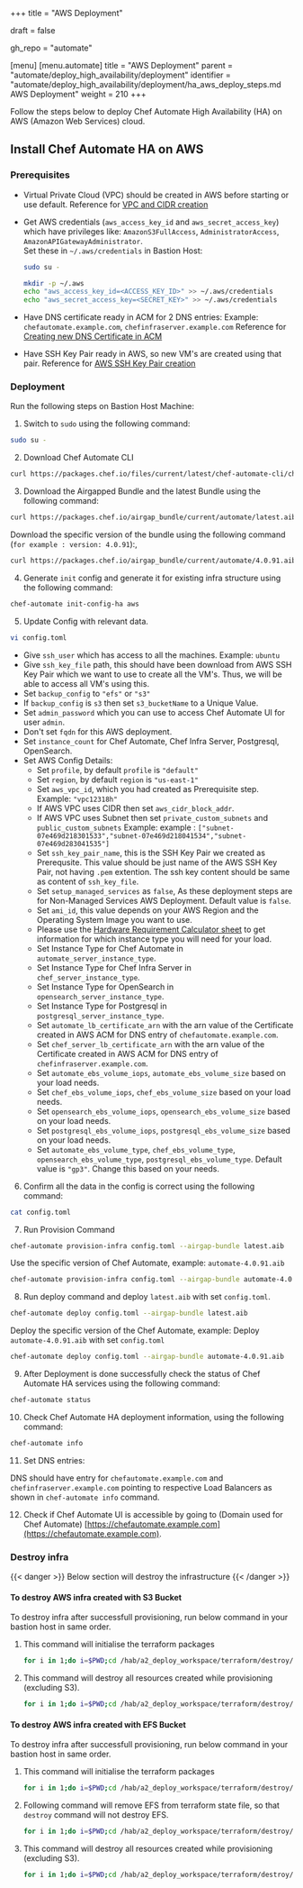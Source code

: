 +++
title = "AWS Deployment"

draft = false

gh_repo = "automate"

[menu]
  [menu.automate]
    title = "AWS Deployment"
    parent = "automate/deploy_high_availability/deployment"
    identifier = "automate/deploy_high_availability/deployment/ha_aws_deploy_steps.md AWS Deployment"
    weight = 210
+++

Follow the steps below to deploy Chef Automate High Availability (HA) on AWS (Amazon Web Services) cloud.

## Install Chef Automate HA on AWS

### Prerequisites

-   Virtual Private Cloud (VPC) should be created in AWS before starting or use default. Reference for [VPC and CIDR creation](/automate/ha_vpc_setup/)
-   Get AWS credentials (`aws_access_key_id` and `aws_secret_access_key`) which have privileges like: `AmazonS3FullAccess`, `AdministratorAccess`, `AmazonAPIGatewayAdministrator`. \
    Set these in `~/.aws/credentials` in Bastion Host:

    ```bash
    sudo su -
    ```

    ```bash
    mkdir -p ~/.aws
    echo "aws_access_key_id=<ACCESS_KEY_ID>" >> ~/.aws/credentials
    echo "aws_secret_access_key=<SECRET_KEY>" >> ~/.aws/credentials
    ```

-   Have DNS certificate ready in ACM for 2 DNS entries: Example: `chefautomate.example.com`, `chefinfraserver.example.com`
    Reference for [Creating new DNS Certificate in ACM](/automate/ha_aws_cert_mngr/)
-   Have SSH Key Pair ready in AWS, so new VM's are created using that pair.
    Reference for [AWS SSH Key Pair creation](https://docs.aws.amazon.com/ground-station/latest/ug/create-ec2-ssh-key-pair.html)

### Deployment

Run the following steps on Bastion Host Machine:

1. Switch to `sudo` using the following command:

```bash
sudo su -
```

2. Download Chef Automate CLI

```bash
curl https://packages.chef.io/files/current/latest/chef-automate-cli/chef-automate_linux_amd64.zip | gunzip - > chef-automate && chmod +x chef-automate | cp -f chef-automate /usr/bin/chef-automate
```

3. Download the Airgapped Bundle and the latest Bundle using the following command:

```bash
curl https://packages.chef.io/airgap_bundle/current/automate/latest.aib -o latest.aib
```

Download the specific version of the bundle using the following command (`for example : version: 4.0.91`):,

```bash
curl https://packages.chef.io/airgap_bundle/current/automate/4.0.91.aib -o automate-4.0.91.aib
```

4. Generate `init` config and generate it for existing infra structure using the following command:

```bash
chef-automate init-config-ha aws
```

5. Update Config with relevant data.

```bash
vi config.toml
```

-   Give `ssh_user` which has access to all the machines. Example: `ubuntu`
-   Give `ssh_key_file` path, this should have been download from AWS SSH Key Pair which we want to use to create all the VM's. Thus, we will be able to access all VM's using this.
-   Set `backup_config` to `"efs"` or `"s3"`
-   If `backup_config` is `s3` then set `s3_bucketName` to a Unique Value.
-   Set `admin_password` which you can use to access Chef Automate UI for user `admin`.
-   Don't set `fqdn` for this AWS deployment.
-   Set `instance_count` for Chef Automate, Chef Infra Server, Postgresql, OpenSearch.
-   Set AWS Config Details:
    -   Set `profile`, by default `profile` is `"default"`
    -   Set `region`, by default `region` is `"us-east-1"`
    -   Set `aws_vpc_id`, which you had created as Prerequisite step. Example: `"vpc12318h"`
    -   If AWS VPC uses CIDR then set `aws_cidr_block_addr`.
    -   If AWS VPC uses Subnet then set `private_custom_subnets` and `public_custom_subnets` Example: example : `["subnet-07e469d218301533","subnet-07e469d218041534","subnet-07e469d283041535"]`
    -   Set `ssh_key_pair_name`, this is the SSH Key Pair we created as Prerequsite. This value should be just name of the AWS SSH Key Pair, not having `.pem` extention. The ssh key content should be same as content of `ssh_key_file`.
    -   Set `setup_managed_services` as `false`, As these deployment steps are for Non-Managed Services AWS Deployment. Default value is `false`.
    -   Set `ami_id`, this value depends on your AWS Region and the Operating System Image you want to use.
    -   Please use the [Hardware Requirement Calculator sheet](/calculator/automate_ha_hardware_calculator.xlsx) to get information for which instance type you will need for your load.
    -   Set Instance Type for Chef Automate in `automate_server_instance_type`.
    -   Set Instance Type for Chef Infra Server in `chef_server_instance_type`.
    -   Set Instance Type for OpenSearch in `opensearch_server_instance_type`.
    -   Set Instance Type for Postgresql in `postgresql_server_instance_type`.
    -   Set `automate_lb_certificate_arn` with the arn value of the Certificate created in AWS ACM for DNS entry of `chefautomate.example.com`.
    -   Set `chef_server_lb_certificate_arn` with the arn value of the Certificate created in AWS ACM for DNS entry of `chefinfraserver.example.com`.
    -   Set `automate_ebs_volume_iops`, `automate_ebs_volume_size` based on your load needs.
    -   Set `chef_ebs_volume_iops`, `chef_ebs_volume_size` based on your load needs.
    -   Set `opensearch_ebs_volume_iops`, `opensearch_ebs_volume_size` based on your load needs.
    -   Set `postgresql_ebs_volume_iops`, `postgresql_ebs_volume_size` based on your load needs.
    -   Set `automate_ebs_volume_type`, `chef_ebs_volume_type`, `opensearch_ebs_volume_type`, `postgresql_ebs_volume_type`. Default value is `"gp3"`. Change this based on your needs.

6. Confirm all the data in the config is correct using the following command:

```bash
cat config.toml
```

7. Run Provision Command

```bash
chef-automate provision-infra config.toml --airgap-bundle latest.aib
```

Use the specific version of Chef Automate, example: `automate-4.0.91.aib`

```bash
chef-automate provision-infra config.toml --airgap-bundle automate-4.0.91.aib
```

8. Run deploy command and deploy `latest.aib` with set `config.toml`.

```bash
chef-automate deploy config.toml --airgap-bundle latest.aib
```

Deploy the specific version of the Chef Automate, example: Deploy `automate-4.0.91.aib` with set `config.toml`

```bash
chef-automate deploy config.toml --airgap-bundle automate-4.0.91.aib
```

9. After Deployment is done successfully check the status of Chef Automate HA services using the following command:

```bash
chef-automate status
```

10. Check Chef Automate HA deployment information, using the following command:

```bash
chef-automate info
```

11. Set DNS entries:

DNS should have entry for `chefautomate.example.com` and `chefinfraserver.example.com` pointing to respective Load Balancers as shown in `chef-automate info` command.

12. Check if Chef Automate UI is accessible by going to (Domain used for Chef Automate) [https://chefautomate.example.com](https://chefautomate.example.com).

### Destroy infra

{{< danger >}}
Below section will destroy the infrastructure
{{< /danger >}}

#### To destroy AWS infra created with S3 Bucket

To destroy infra after successfull provisioning, run below command in your bastion host in same order.

1. This command will initialise the terraform packages

    ```bash
    for i in 1;do i=$PWD;cd /hab/a2_deploy_workspace/terraform/destroy/aws/;terraform init;cd $i;done
    ```

2. This command will destroy all resources created while provisioning (excluding S3).

    ```bash
    for i in 1;do i=$PWD;cd /hab/a2_deploy_workspace/terraform/destroy/aws/;terraform destroy;cd $i;done
    ```

#### To destroy AWS infra created with EFS Bucket

To destroy infra after successfull provisioning, run below command in your bastion host in same order.

1. This command will initialise the terraform packages

    ```bash
    for i in 1;do i=$PWD;cd /hab/a2_deploy_workspace/terraform/destroy/aws/;terraform init;cd $i;done
    ```

2. Following command will remove EFS from terraform state file, so that `destroy` command will not destroy EFS.

    ```bash
    for i in 1;do i=$PWD;cd /hab/a2_deploy_workspace/terraform/destroy/aws/;terraform state rm "module.efs[0].aws_efs_file_system.backups";cd $i;done
    ```

3. This command will destroy all resources created while provisioning (excluding S3).

    ```bash
    for i in 1;do i=$PWD;cd /hab/a2_deploy_workspace/terraform/destroy/aws/;terraform destroy;cd $i;done
    ```
